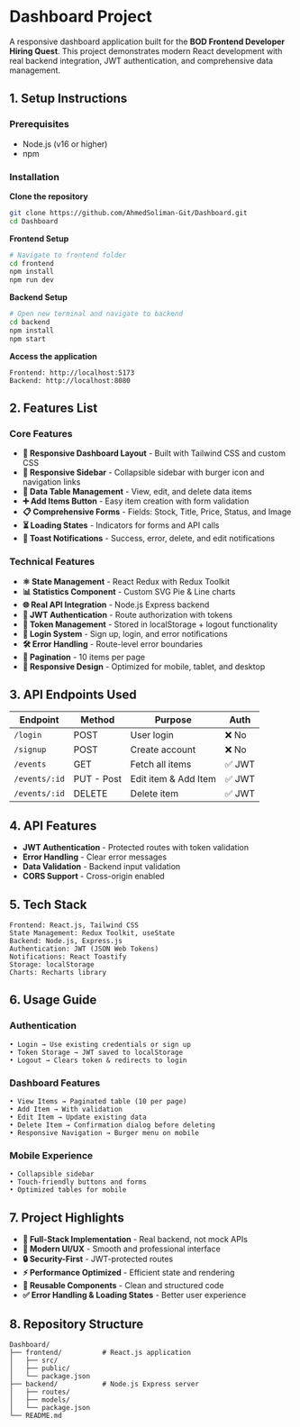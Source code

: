 # Dashboard Project

A responsive dashboard application built for the **BOD Frontend Developer Hiring Quest**. This project demonstrates modern React development with real backend integration, JWT authentication, and comprehensive data management.

## 1. Setup Instructions

### Prerequisites
- Node.js (v16 or higher)
- npm

### Installation

**Clone the repository**
```bash
git clone https://github.com/AhmedSoliman-Git/Dashboard.git
cd Dashboard
```

**Frontend Setup**
```bash
# Navigate to frontend folder
cd frontend
npm install
npm run dev
```

**Backend Setup**
```bash
# Open new terminal and navigate to backend
cd backend
npm install
npm start
```

**Access the application**
```
Frontend: http://localhost:5173
Backend: http://localhost:8080
```

## 2. Features List

### Core Features
- **📱 Responsive Dashboard Layout** - Built with Tailwind CSS and custom CSS
- **📂 Responsive Sidebar** - Collapsible sidebar with burger icon and navigation links
- **📝 Data Table Management** - View, edit, and delete data items
- **➕ Add Items Button** - Easy item creation with form validation
- **📋 Comprehensive Forms** - Fields: Stock, Title, Price, Status, and Image
- **⏳ Loading States** - Indicators for forms and API calls
- **🔔 Toast Notifications** - Success, error, delete, and edit notifications

### Technical Features
- **⚛️ State Management** - React Redux with Redux Toolkit
- **📊 Statistics Component** - Custom SVG Pie & Line charts
- **🌐 Real API Integration** - Node.js Express backend
- **🔑 JWT Authentication** - Route authorization with tokens
- **💾 Token Management** - Stored in localStorage + logout functionality
- **🔐 Login System** - Sign up, login, and error notifications
- **🛠️ Error Handling** - Route-level error boundaries
- **📑 Pagination** - 10 items per page
- **📱 Responsive Design** - Optimized for mobile, tablet, and desktop

## 3. API Endpoints Used

| Endpoint | Method | Purpose | Auth |
|----------|---------|---------|------|
| `/login` | POST | User login | ❌ No |
| `/signup` | POST | Create account | ❌ No |
| `/events` | GET | Fetch all items | ✅ JWT |
| `/events/:id` | PUT - Post | Edit item & Add Item | ✅ JWT |
| `/events/:id` | DELETE | Delete item | ✅ JWT |

## 4. API Features
- **JWT Authentication** - Protected routes with token validation
- **Error Handling** - Clear error messages
- **Data Validation** - Backend input validation
- **CORS Support** - Cross-origin enabled

## 5. Tech Stack

```
Frontend: React.js, Tailwind CSS
State Management: Redux Toolkit, useState
Backend: Node.js, Express.js
Authentication: JWT (JSON Web Tokens)
Notifications: React Toastify
Storage: localStorage
Charts: Recharts library
```

## 6. Usage Guide

### Authentication
```
• Login → Use existing credentials or sign up
• Token Storage → JWT saved to localStorage
• Logout → Clears token & redirects to login
```

### Dashboard Features
```
• View Items → Paginated table (10 per page)
• Add Item → With validation
• Edit Item → Update existing data
• Delete Item → Confirmation dialog before deleting
• Responsive Navigation → Burger menu on mobile
```

### Mobile Experience
```
• Collapsible sidebar
• Touch-friendly buttons and forms
• Optimized tables for mobile
```

## 7. Project Highlights

- **🔗 Full-Stack Implementation** - Real backend, not mock APIs
- **🎨 Modern UI/UX** - Smooth and professional interface
- **🔒 Security-First** - JWT-protected routes
- **⚡ Performance Optimized** - Efficient state and rendering
- **🧩 Reusable Components** - Clean and structured code
- **✅ Error Handling & Loading States** - Better user experience

## 8. Repository Structure

```
Dashboard/
├── frontend/          # React.js application
│   ├── src/
│   ├── public/
│   └── package.json
├── backend/           # Node.js Express server
│   ├── routes/
│   ├── models/
│   └── package.json
└── README.md
```
